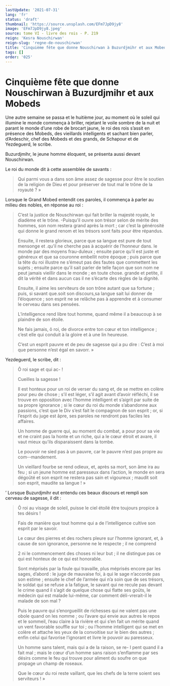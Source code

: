 ```yaml
---
lastUpdate: '2021-07-31'
lang: 'fr'
status: 'draft'
thumbnail: 'https://source.unsplash.com/EFm7JpD9jy8'
image: 'EFm7JpD9jy8.jpeg'
source: tome VI - livre des rois - P. 219
reign: 'Kesra Nouschirwan'
reign-slug: 'regne-de-nouschirwan'
title: 'Cinquième fête que donne Nouschirwan à Buzurdjmihr et aux Mobeds | Le Livre des Rois | Shâhnâmeh'
tags: []
order: '025'
---
```


<!-- LTeX: language=fr -->

# Cinquième fête que donne Nouschirwan à Buzurdjmihr et aux Mobeds

Une autre semaine se passa et le huitième jour, au moment où le soleil qui illumine le monde commença à briller, rejetant le voile sombre de la nuit et parant le monde d’une robe de brocart jaune, le roi des rois s’assit en présence des Mobeds, des vieillards intelligents et sachant bien parler, d’Ardeschir, chef des Mobeds et des grands, de Schapour et de Yezdeguerd, le scribe.

Buzurdjmihr, le jeune homme éloquent, se présenta aussi devant Nouschirwan.

Le roi du monde dit à cette assemblée de savants :

> Qui parmi vous a dans son âme assez de sagesse pour être le soutien de la religion de Dieu et pour préserver de tout mal le trône de la royauté ? »

Lorsque le Grand Mobed entendit ces paroles, il commença à parler au milieu des nobles, en réponse au roi :

> C’est la justice de Nouschirwan qui fait briller la majesté royale, le diadème et le trône. -Puisqu’il ouvre son trésor selon de mérite des hommes, son nom restera grand après la mort ; car c’est la générosité qui donne le grand renom et les trésors sont faits pour être répandus.
>
> Ensuite, il restera glorieux, parce que sa langue est pure de tout mensonge et .qu’il ne cherche pas à acquérir de l’honneur dans. le monde par des moyens frau-duleux ; ensuite parce qu’il est juste et généreux et que sa couronne embellit notre époque ; puis parce que la tête du roi illustre ne s’émeut pas des fautes que commettent les sujets ; ensuite parce qu’il sait parler de telle façon que son nom ne peut jamais vieillir dans le monde ; en toute chose. grande et petite, il dit la vérité et dans aucun cas il ne s’écarte des règles de la dignité.
>
> Ensuite, il aime les serviteurs de son trône autant que sa fortune ; puis, si savant que.soit son discours,sa langue sait lui donner de l’éloquence ; son esprit ne se relâche pas à apprendre et à consumer le cerveau dans ses pensées.
>
> L’intelligence rend libre tout homme, quand même il a beaucoup à se plaindre de son étoile.
>
> Ne fais jamais, ô roi, de divorce entre ton cœur et ton intelligence ; c’est elle qui conduit à la gloire et à une lin heureuse.
>
> C’est un esprit pauvre et de peu de sagesse qui a pu dire : C’est à moi que personne n’est égal en savorr. »

Yezdeguerd, le scribe, dit :

> Ô roi sage et qui ac- !
>
> Cueilles la sagesse !
>
> Il est honteux pour un roi de verser du sang et, de se mettre en colère pour peu de chose ; s’il est léger, s’il agit avant d’avoir réfléchi, il se trouve en opposition avec l’homme intelligent et s’aigrit par suite de sa propre ignorance ; si le cœur du roi du monde s’abandonne aux passions, c’est que le Div s’est fait le compagnon de son esprit ; or, si l’esprit du juge est âpre, ses paroles ne rendront pas faciles les affaires.
>
> Un homme de guerre qui, au moment du combat, a pour pour sa vie et ne craint pas la honte et un riche, qui a le cœur étroit et avare, il vaut mieux qu’ils disparaissent dans la tombe.
>
> Le pouvoir ne sied pas à un pauvre, car le pauvre n’est pas propre au com--mandement.
>
> Un vieillard fourbe se rend odieux, et, après sa mort, son âme ira au feu ; si un jeune homme est paresseux dans l’action, le monde en sera dégoûté et son esprit ne restera pas sain et vigoureux ; maudit soit son esprit, maudite sa langue ! »

’
Lorsque Buzurdjmihr eut entendu ces beaux discours et rempli son cerveau de sagesse, il dit :

> Ô roi au visage de soleil, puisse le ciel étoilé être toujours propice à tes désirs !
>
> Fais de manière que tout homme qui a de l’intelligence cultive son esprit par le savoir.
>
> Le cœur des pierres et des rochers pleure sur l’homme ignorant, et, à cause de son ignorance, personne ne le respecte ; il ne comprend
>
> 2
ni le commencement des choses ni leur but ; il ne distingue pas ce qui est honteux de ce qui est honorable.
>
> Sont méprisés par la foule qui travaille, plus méprisés encore par les sages, d’abord : le juge de mauvaise foi, à qui le sage n’accorde pas son estime ; ensuite le chef de l’armée qui n’a soin que de ses trésors, le soldat qui se refuse a la fatigue, le savant qui ne recule pas devant le crime quand il s’agit de quelque chose qui flatte ses goûts, le médecin qui est malade lui-même, car comment déli-vrerait-il le malade de son mal ?
>
> Puis le pauvre qui s’enorgueillit de richesses qui ne valent pas une obole quand on les nomme ; ou l’avare qui envie aux autres le repos et le sommeil, l’eau claire à la rivière et qui s’en fait un mérite quand un vent favorable souffle sur toi ; ou l’homme intelligent qui se met en colère et attache les yeux de la convoitise sur le bien des autres ; enfin celui qui favorise l’ignorant et livre le pouvoir au paresseux.
>
> Un homme sans talent, mais qui a de la raison, se re-
I pent quand il a fait mal ; mais le cœur d’un homme sans raison s’enflamme par ses désirs comme le feu qui trouve pour aliment du soufre on que propage un champ de roseaux.
>
> Que le cœur du roi reste vaillant, que les chefs de la terre soient ses serviteurs ! »
